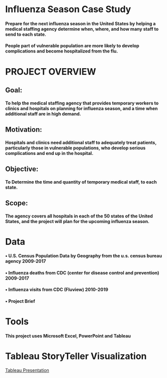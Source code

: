 # Influenza Season Case Study

#### Prepare for the next influenza season in the United States by helping a medical staffing agency determine when, where, and how many staff to send to each state.
#### People part of vulnerable population are more likely to develop complications and become hospitalized from the flu.

# PROJECT OVERVIEW

## Goal:  
#### To help the medical staffing agency that provides temporary workers to clinics and hospitals on planning for influenza season, and a time when additional staff are in high demand.

## Motivation: 
#### Hospitals and clinics need additional staff to adequately treat patients, particularly those in vulnerable populations, who develop serious complications and end up in the hospital.

## Objective: 
#### To Determine the time and quantity of temporary medical staff, to each state.

## Scope: 
#### The agency covers all hospitals in each of the 50 states of the United States, and the project will plan for the upcoming influenza season.

# Data

#### • U.S. Census Population Data by Geography from the u.s. census bureau agency 2009-2017
#### • Influenza deaths from CDC (center for disease control and prevention) 2009-2017
#### • Influenza visits from CDC (Fluview) 2010-2019
#### • Project Brief

# Tools

#### This project uses Microsoft Excel, PowerPoint and Tableau

# Tableau StoryTeller Visualization
[Tableau Presentation](https://public.tableau.com/app/profile/ivonne.aspilcueta/viz/ProjectPlanForNextInfluenzaSeason/ProjectPlanForNextInfluenzaSeason2/)
